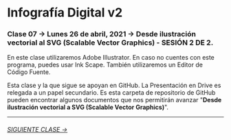 # Infografía Digital v2

### Clase 07 → Lunes 26 de abril, 2021 → Desde ilustración vectorial al SVG (Scalable Vector Graphics) - SESIÓN 2 DE 2.

En este clase utilizaremos Adobe Illustrator. En caso no cuentes con este programa, puedes usar Ink Scape. También utilizaremos un Editor de Código Fuente.

Esta clase y la que sigue se apoyan en GitHub. La Presentación en Drive es relegada a un papel secundario. Es esta carpeta de repositorio de GitHub pueden encontrar algunos documentos que nos permitirán avanzar "**Desde ilustración vectorial a SVG (Scalable Vector Graphics)**". 


- - - - - - - -

###### [SIGUIENTE CLASE →](https://github.com/profesorfaco/dno075-2021/tree/main/clase-08)
